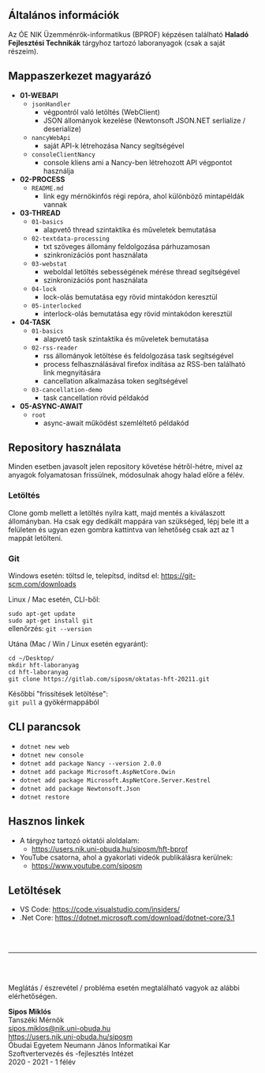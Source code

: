## Általános információk
Az ÓE NIK Üzemménrök-informatikus (BPROF) képzésen található **Haladó Fejlesztési Technikák** tárgyhoz tartozó laboranyagok (csak a saját részeim).

## Mappaszerkezet magyarázó
- **01-WEBAPI**
    - `jsonHandler`
        - végpontról való letöltés (WebClient)
        - JSON állományok kezelése (Newtonsoft JSON.NET serlialize / deserialize)
    - `nancyWebApi` 
        - saját API-k létrehozása Nancy segítségével
    - `consoleClientNancy`
        - console kliens ami a Nancy-ben létrehozott API végpontot használja
- **02-PROCESS**
    - `README.md`
        - link egy mérnökinfós régi repóra, ahol különböző mintapéldák vannak
- **03-THREAD**
    - `01-basics`
        - alapvető thread szintaktika és műveletek bemutatása
    - `02-textdata-processing`
        - txt szöveges állomány feldolgozása párhuzamosan
        - szinkronizációs pont használata
    - `03-webstat`
        - weboldal letöltés sebességének mérése thread segítségével
        - szinkronizációs pont használata
    - `04-lock`
        - lock-olás bemutatása egy rövid mintakódon keresztül
    - `05-interlocked`
        - interlock-olás bemutatása egy rövid mintakódon keresztül
- **04-TASK**
     - `01-basics`
        - alapvető task szintaktika és műveletek bemutatása
    - `02-rss-reader`
        - rss állományok letöltése és feldolgozása task segítségével
        - process felhasználásával firefox indítása az RSS-ben található link megnyitására
        - cancellation alkalmazása token segítségével
    - `03-cancellation-demo`
        - task cancellation rövid példakód
- **05-ASYNC-AWAIT**
    - `root`
        - async-await működést szemléltető példakód

##  Repository használata
Minden esetben javasolt jelen repository követése hétről-hétre, mivel az anyagok folyamatosan frissülnek, módosulnak ahogy halad előre a félév.

### Letöltés
Clone gomb mellett a letöltés nyílra katt, majd mentés a kiválaszott állományban. Ha csak egy dedikált mappára van szükséged, lépj bele itt a felületen és ugyan ezen gombra kattintva van lehetőség csak azt az 1 mappát letölteni.

### Git
Windows esetén: töltsd le, telepítsd, indítsd el: https://git-scm.com/downloads

Linux / Mac esetén, CLI-ből:

`sudo apt-get update`\
`sudo apt-get install git`\
ellenőrzés: `git --version`

Utána (Mac / Win / Linux esetén egyaránt): 

`cd ~/Desktop/`\
`mkdir hft-laboranyag`\
`cd hft-laboranyag`\
`git clone https://gitlab.com/siposm/oktatas-hft-20211.git`

Későbbi "frissítések letöltése":\
`git pull` a gyökérmappából

## CLI parancsok
- `dotnet new web`
- `dotnet new console`
- `dotnet add package Nancy --version 2.0.0`
- `dotnet add package Microsoft.AspNetCore.Owin`
- `dotnet add package Microsoft.AspNetCore.Server.Kestrel`
- `dotnet add package Newtonsoft.Json`
- `dotnet restore`

## Hasznos linkek
- A tárgyhoz tartozó oktatói aloldalam:
    - https://users.nik.uni-obuda.hu/siposm/hft-bprof
- YouTube csatorna, ahol a gyakorlati videók publikálásra kerülnek:
    - https://www.youtube.com/siposm

## Letöltések
- VS Code: https://code.visualstudio.com/insiders/
- .Net Core: https://dotnet.microsoft.com/download/dotnet-core/3.1


<br><br>

---

<br><br>

Meglátás / észrevétel / probléma esetén megtalálható vagyok az alábbi elérhetőségen.

**Sipos Miklós**\
Tanszéki Mérnök\
sipos.miklos@nik.uni-obuda.hu\
https://users.nik.uni-obuda.hu/siposm \
Óbudai Egyetem Neumann János Informatikai Kar\
Szoftvertervezés és -fejlesztés Intézet\
2020 - 2021 - 1 félév
